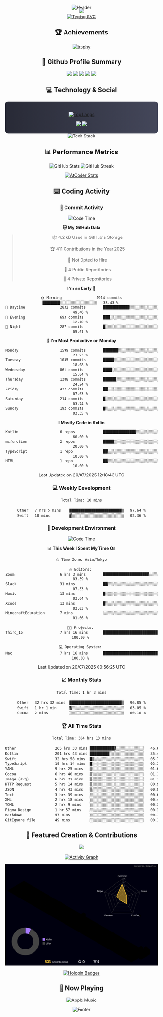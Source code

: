 <div align="center">
  
![Header](https://capsule-render.vercel.app/api?type=waving&color=gradient&customColorList=12&height=300&section=header&text=Welcome%20to%20Batapii's%20Universe&fontSize=50&animation=fadeIn&fontAlignY=40&desc=Android%20Developer%20|%20Kotlin%20LOVE%20)

<div style="margin-top: -20px;">
  <img src="https://readme-typing-svg.herokuapp.com/?lines=Crafting+Android+Experiences;Building+Tomorrow's+Apps+Today;Always+Learning,+Always+Growing&font=Fira%20Code&center=true&width=440&height=45&color=f75c7e&vCenter=true&size=22&pause=1000">
</div>

<a href="https://git.io/typing-svg">
  <img src="https://readme-typing-svg.demolab.com?font=Fira+Code&weight=600&size=28&duration=4000&pause=1000&center=true&vCenter=true&width=800&lines=Hey+there!+I'm+Batapii+%F0%9F%91%8B;Android+Developer+from+Japan+%F0%9F%87%AF%F0%9F%87%B5" alt="Typing SVG" />
</a>

## 🏆 Achievements

[![trophy](https://github-profile-trophy.vercel.app/?username=batapii&theme=onestar&no-frame=true&no-bg=true&column=8&rank=SECRET,SSS,SS,S,AAA,AA,A,B,C,?&margin-w=10&margin-h=10)](https://github.com/ryo-ma/github-profile-trophy)

## 🎯 Github Profile Summary

<div align="center">
  <img src="http://github-profile-summary-cards.vercel.app/api/cards/profile-details?username=batapii&theme=radical" />
  <img src="http://github-profile-summary-cards.vercel.app/api/cards/repos-per-language?username=batapii&theme=radical" />
  <img src="http://github-profile-summary-cards.vercel.app/api/cards/most-commit-language?username=batapii&theme=radical" />
  <img src="http://github-profile-summary-cards.vercel.app/api/cards/stats?username=batapii&theme=radical" />
  <img src="http://github-profile-summary-cards.vercel.app/api/cards/productive-time?username=batapii&theme=radical" />
</div>

## 💻 Technology & Social

<div align="center" style="background: linear-gradient(to right, #282A36, #44475A); padding: 20px; border-radius: 10px;">

[![Top Langs](https://github-readme-stats.vercel.app/api/top-langs/?username=batapii
)](https://github.com/anuraghazra/github-readme-stats)

<div style="margin-top: 15px">
<a href="https://github.com/batapii"><img src="https://img.shields.io/github/followers/batapii?style=for-the-badge&logo=github&label=Follow&color=ff6e96&labelColor=282A36"/></a>
<a href="https://twitter.com/batapii3939"><img src="https://img.shields.io/twitter/follow/batapii?style=for-the-badge&logo=twitter&color=1DA1F2&labelColor=282A36&label= Twitter"/></a>
</div>

</div>

<div align="center">
<img src="https://github-readme-tech-stack.vercel.app/api/cards?title=Tech+Stack&align=center&titleAlign=center&fontSize=20&lineHeight=10&lineCount=4&theme=github_dark&width=800&bg=%230D1117&badge=%23161B22&border=%2321262D&titleColor=%2358A6FF&line1=kotlin%2Ckotlin%2C0095D5%3Bandroid%2Candroid%2C00ff00%3Bjetpackcompose%2Cjetpack%2C4285F4%3B&line2=swift%2Cswift%2CFA7343%3Bfirebase%2Cfirebase%2CFFCA28%3Bgithub%2Cgithub%2C181717%3B&line3=typescript%2Ctypescript%2C3178C6%3Bgraphql%2Cgraphql%2CE10098%3Bsupabase%2Csupabase%2C3FCF8E%3B&line4=gradle%2Cgradle%2C02303A%3Bgitkraken%2Cgitkraken%2C179287%3Bpostman%2Cpostman%2CFF6C37%3B" alt="Tech Stack" />
</div>



## 📊 Performance Metrics

<div align="center">

![GitHub Stats](https://github-readme-stats.vercel.app/api?username=batapii&show_icons=true&theme=radical&hide_border=true&bg_color=0D1117)
![GitHub Streak](https://github-readme-streak-stats.herokuapp.com/?user=batapii&theme=radical&hide_border=true&background=0D1117)

[![AtCoder Stats](https://atcoder-readme-stats.vercel.app/stats/batapii3939?theme=dark&show_history=5&width=495)](https://github.com/iwbc-mzk/atcoder-readme-stats)

</div>

## ⌨️ Coding Activity

### 🌟 Commit Activity
<!--START_SECTION:commit-stats-->
![Code Time](http://img.shields.io/badge/Code%20Time-571%20hrs%2022%20mins-blue)

**🐱 My GitHub Data** 

> 📦 4.2 kB Used in GitHub's Storage 
 > 
> 🏆 411 Contributions in the Year 2025
 > 
> 🚫 Not Opted to Hire
 > 
> 📜 4 Public Repositories 
 > 
> 🔑 4 Private Repositories 
 > 
**I'm an Early 🐤** 

```text
🌞 Morning                1914 commits        ████████░░░░░░░░░░░░░░░░░   33.43 % 
🌆 Daytime                2832 commits        ████████████░░░░░░░░░░░░░   49.46 % 
🌃 Evening                693 commits         ███░░░░░░░░░░░░░░░░░░░░░░   12.10 % 
🌙 Night                  287 commits         █░░░░░░░░░░░░░░░░░░░░░░░░   05.01 % 
```
📅 **I'm Most Productive on Monday** 

```text
Monday                   1599 commits        ███████░░░░░░░░░░░░░░░░░░   27.93 % 
Tuesday                  1035 commits        █████░░░░░░░░░░░░░░░░░░░░   18.08 % 
Wednesday                861 commits         ████░░░░░░░░░░░░░░░░░░░░░   15.04 % 
Thursday                 1388 commits        ██████░░░░░░░░░░░░░░░░░░░   24.24 % 
Friday                   437 commits         ██░░░░░░░░░░░░░░░░░░░░░░░   07.63 % 
Saturday                 214 commits         █░░░░░░░░░░░░░░░░░░░░░░░░   03.74 % 
Sunday                   192 commits         █░░░░░░░░░░░░░░░░░░░░░░░░   03.35 % 
```


**I Mostly Code in Kotlin** 

```text
Kotlin                   6 repos             ███████████████░░░░░░░░░░   60.00 % 
mcfunction               2 repos             █████░░░░░░░░░░░░░░░░░░░░   20.00 % 
TypeScript               1 repo              ██░░░░░░░░░░░░░░░░░░░░░░░   10.00 % 
HTML                     1 repo              ██░░░░░░░░░░░░░░░░░░░░░░░   10.00 % 
```




 Last Updated on 20/07/2025 12:18:43 UTC
<!--END_SECTION:commit-stats-->

### 💻 Weekly Development
<!--START_SECTION:wakatime-->

```txt
Total Time: 10 mins

Other   7 hrs 5 mins    ████████████████████████▒   97.64 %
Swift   10 mins         ▓░░░░░░░░░░░░░░░░░░░░░░░░   02.36 %
```

<!--END_SECTION:wakatime-->

### 🔨 Development Environment
<!--START_SECTION:dev-stats-->
![Code Time](http://img.shields.io/badge/Code%20Time-569%20hrs%2046%20mins-blue)

📊 **This Week I Spent My Time On** 

```text
🕑︎ Time Zone: Asia/Tokyo

🔥 Editors: 
Zoom                     6 hrs 3 mins        █████████████████████░░░░   83.39 % 
Slack                    31 mins             ██░░░░░░░░░░░░░░░░░░░░░░░   07.33 % 
Music                    15 mins             █░░░░░░░░░░░░░░░░░░░░░░░░   03.64 % 
Xcode                    13 mins             █░░░░░░░░░░░░░░░░░░░░░░░░   03.03 % 
MinecraftEducation       7 mins              ░░░░░░░░░░░░░░░░░░░░░░░░░   01.66 % 

🐱‍💻 Projects: 
Third_15                 7 hrs 16 mins       █████████████████████████   100.00 % 

💻 Operating System: 
Mac                      7 hrs 16 mins       █████████████████████████   100.00 % 
```


 Last Updated on 20/07/2025 00:56:25 UTC
<!--END_SECTION:dev-stats-->

### 📈 Monthly Stats
<!--START_SECTION:wakamonth-->

```txt
Total Time: 1 hr 3 mins

Other   32 hrs 32 mins  ████████████████████████▒   96.85 %
Swift   1 hr 1 min      ▓░░░░░░░░░░░░░░░░░░░░░░░░   03.05 %
Cocoa   2 mins          ░░░░░░░░░░░░░░░░░░░░░░░░░   00.10 %
```

<!--END_SECTION:wakamonth-->

### 🏆 All Time Stats
<!--START_SECTION:wakaalltime-->

```txt
Total Time: 304 hrs 13 mins

Other                  265 hrs 33 mins ███████████▓░░░░░░░░░░░░░   46.61 %
Kotlin                 201 hrs 43 mins █████████░░░░░░░░░░░░░░░░   35.40 %
Swift                  32 hrs 58 mins  █▒░░░░░░░░░░░░░░░░░░░░░░░   05.79 %
TypeScript             19 hrs 14 mins  █░░░░░░░░░░░░░░░░░░░░░░░░   03.38 %
YAML                   9 hrs 25 mins   ▒░░░░░░░░░░░░░░░░░░░░░░░░   01.65 %
Cocoa                  6 hrs 40 mins   ▒░░░░░░░░░░░░░░░░░░░░░░░░   01.17 %
Image (svg)            6 hrs 22 mins   ▒░░░░░░░░░░░░░░░░░░░░░░░░   01.12 %
HTTP Request           5 hrs 14 mins   ▒░░░░░░░░░░░░░░░░░░░░░░░░   00.92 %
JSON                   4 hrs 43 mins   ▒░░░░░░░░░░░░░░░░░░░░░░░░   00.83 %
Text                   3 hrs 39 mins   ░░░░░░░░░░░░░░░░░░░░░░░░░   00.64 %
XML                    2 hrs 18 mins   ░░░░░░░░░░░░░░░░░░░░░░░░░   00.41 %
TOML                   2 hrs 9 mins    ░░░░░░░░░░░░░░░░░░░░░░░░░   00.38 %
Figma Design           1 hr 57 mins    ░░░░░░░░░░░░░░░░░░░░░░░░░   00.34 %
Markdown               57 mins         ░░░░░░░░░░░░░░░░░░░░░░░░░   00.17 %
GitIgnore file         49 mins         ░░░░░░░░░░░░░░░░░░░░░░░░░   00.15 %
```

<!--END_SECTION:wakaalltime-->


## 🌟 Featured Creation & Contributions

<div align="center">
  <a href="https://github.com/batapii/ToDoSNS">
    <img src="https://github-readme-stats.vercel.app/api/pin/?username=batapii&repo=ToDoSNS&theme=radical&hide_border=true&bg_color=0D1117" />
  </a>

[![Activity Graph](https://github-readme-activity-graph.vercel.app/graph?username=batapii&custom_title=Contribution%20Graph&hide_border=true&theme=radical&bg_color=0D1117)](https://github.com/ashutosh00710/github-readme-activity-graph)

![3D Contrib](./profile-3d-contrib/profile-night-rainbow.svg)

[![Holopin Badges](https://holopin.me/batapii)](https://holopin.io/@batapii)

</div>

## 🎵 Now Playing

<div align="center">
  
[![Apple Music](https://music-profile.rayriffy.com/theme/dark.svg?uid=001005.6598667d2ffd4a10a4f429edd0ba24c4.1156)](https://github.com/rayriffy/apple-music-github-profile)

</div>

![Footer](https://capsule-render.vercel.app/api?type=waving&color=gradient&customColorList=12&height=100&section=footer)

</div>
